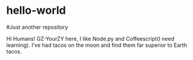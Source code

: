 # hello-world
#Just another repository

Hi Humans!
GZ-YourZY here, I like Node.py and Coffeescript(I need learning).
I've had tacos on the moon and find them far superior to Earth tacos.
